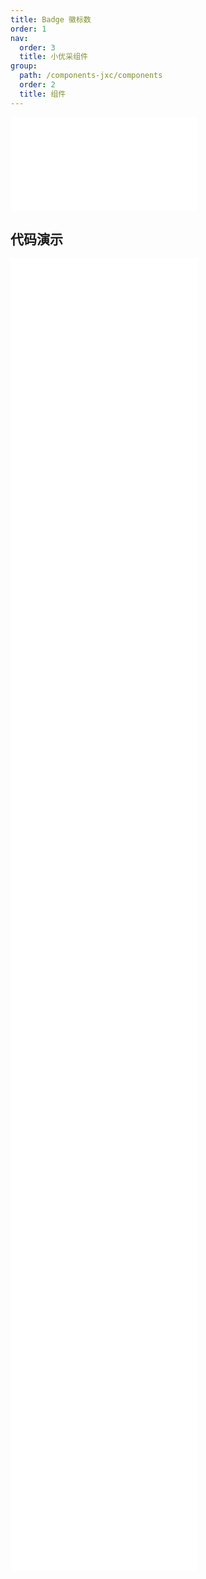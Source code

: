 ```yaml
---
title: Badge 徽标数
order: 1
nav:
  order: 3
  title: 小优采组件
group:
  path: /components-jxc/components
  order: 2
  title: 组件
---
```


<div>
<embed src="@docs-common/badge/index.md"></embed>
</div>
        
## 代码演示

<Row gutter=8>

  <Col span=12>
    
  <div class="code-box"><embed src="@abiz-rc-jxc/badge/demo/basic-badge-jxc.md"></embed></div>
          
  <div class="code-box"><embed src="@abiz-rc-jxc/badge/demo/colorful-badge-jxc.md"></embed></div>
          
  <div class="code-box"><embed src="@abiz-rc-jxc/badge/demo/link-badge-jxc.md"></embed></div>
          
  <div class="code-box"><embed src="@abiz-rc-jxc/badge/demo/offset-badge-jxc.md"></embed></div>
          
  <div class="code-box"><embed src="@abiz-rc-jxc/badge/demo/ribbbon-badge-jxc.md"></embed></div>
          
  <div class="code-box"><embed src="@abiz-rc-jxc/badge/demo/size-badge-jxc.md"></embed></div>
          
  <div class="code-box"><embed src="@abiz-rc-jxc/badge/demo/title-badge-jxc.md"></embed></div>
          
  </Col>
          
  <Col span=12>
    
  <div class="code-box"><embed src="@abiz-rc-jxc/badge/demo/change-badge-jxc.md"></embed></div>
          
  <div class="code-box"><embed src="@abiz-rc-jxc/badge/demo/dot-badge-jxc.md"></embed></div>
          
  <div class="code-box"><embed src="@abiz-rc-jxc/badge/demo/no-wrapper-badge-jxc.md"></embed></div>
          
  <div class="code-box"><embed src="@abiz-rc-jxc/badge/demo/overflow-badge-jxc.md"></embed></div>
          
  <div class="code-box"><embed src="@abiz-rc-jxc/badge/demo/ribbon-debug-badge-jxc.md"></embed></div>
          
  <div class="code-box"><embed src="@abiz-rc-jxc/badge/demo/status-badge-jxc.md"></embed></div>
          
  </Col>
          
</Row>
        
<div><embed src="@docs-common/badge/index-api.md"></embed><div>
        